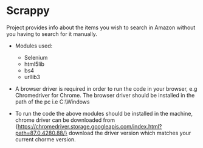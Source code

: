# Scrappy
Project provides info about the items you wish to search in Amazon without you having to search for it manually.

* Modules used:
    * Selenium
    * html5lib
    * bs4
    * urllib3
* A browser driver is required in order to run the code in your browser, e.g Chromedriver for Chrome.
The browser driver should be installed in the path of the pc i.e C:\Windows

* To run the code the above modules should be installed in the machine, chrome driver can be downloaded from {https://chromedriver.storage.googleapis.com/index.html?path=87.0.4280.88/} download the driver version which matches your current chorme version.